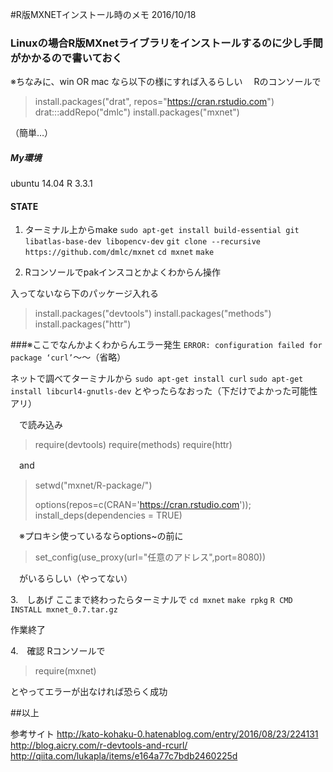 #R版MXNETインストール時のメモ
2016/10/18
### Linuxの場合R版MXnetライブラリをインストールするのに少し手間がかかるので書いておく
※ちなみに、win OR mac なら以下の様にすれば入るらしい
　Rのコンソールで
> install.packages("drat", repos="https://cran.rstudio.com")
> drat:::addRepo("dmlc")
> install.packages("mxnet")

（簡単…）
##### My環境
ubuntu 14.04
R 3.3.1 
#### STATE
1. ターミナル上からmake
`sudo apt-get install build-essential git libatlas-base-dev libopencv-dev`
`git clone --recursive https://github.com/dmlc/mxnet`
`cd mxnet`
`make`

2. Rコンソールでpakインスコとかよくわからん操作

 入ってないなら下のパッケージ入れる
> install.packages("devtools")
> install.packages("methods")
> install.packages("httr")

###※ここでなんかよくわからんエラー発生
`ERROR: configuration failed for package ‘curl’`〜〜（省略）

ネットで調べてターミナルから
`sudo apt-get install curl`
`sudo apt-get install libcurl4-gnutls-dev`
とやったらなおった（下だけでよかった可能性アリ）

　で読み込み
>require(devtools)
>require(methods)
>require(httr)

　and

>setwd("mxnet/R-package/")
>
>options(repos=c(CRAN='https://cran.rstudio.com'));
>install_deps(dependencies = TRUE)

　※プロキシ使っているならoptions~の前に
>set_config(use_proxy(url="任意のアドレス",port=8080))

　がいるらしい（やってない）

3.　しあげ
ここまで終わったらターミナルで
`cd mxnet`
`make rpkg`
`R CMD INSTALL mxnet_0.7.tar.gz`

作業終了

4.　確認
Rコンソールで
>require(mxnet)

とやってエラーが出なければ恐らく成功

##以上

参考サイト
http://kato-kohaku-0.hatenablog.com/entry/2016/08/23/224131
http://blog.aicry.com/r-devtools-and-rcurl/
http://qiita.com/lukapla/items/e164a77c7bdb2460225d
